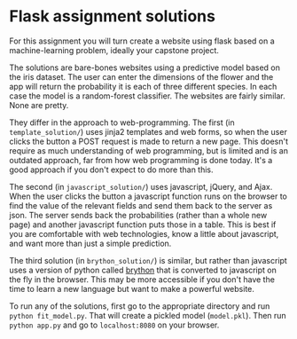 # Flask assignment solutions

For this assignment you will turn create a website using flask based on a machine-learning problem, ideally your capstone project.

The solutions are bare-bones websites using a predictive model based on the iris dataset. The user can enter the dimensions of the flower and the app will return the probability it is each of three different species. In each case the model is a random-forest classifier. The websites are fairly similar. None are pretty.

They differ in the approach to web-programming. The first (in `template_solution/`) uses jinja2 templates and web forms, so when the user clicks the button a POST request is made to return a new page. This doesn't require as much understanding of web programming, but is limited and is an outdated approach, far from how web programming is done today. It's a good approach if you don't expect to do more than this.

The second (in `javascript_solution/`) uses javascript, jQuery, and Ajax. When the user clicks the button a javascript function runs on the browser to find the value of the relevant fields and send them back to the server as json. The server sends back the probabilities (rather than a whole new page) and another javascript function puts those in a table. This is best if you are comfortable with web technologies, know a little about javascript,  and want more than just a simple prediction.

The third solution (in `brython_solution/`) is similar, but rather than javascript uses a version of python called [brython](https://brython.info/) that is converted to javascript on the fly in the browser. This may be more accessible if you don't have the time to learn a new language but want to make a powerful website.

To run any of the solutions, first go to the appropriate directory and run `python fit_model.py`. That will create a pickled model (`model.pkl`). Then run `python app.py` and go to `localhost:8080` on your browser.